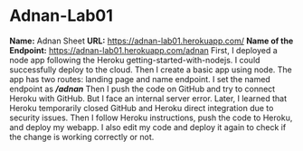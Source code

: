 # Adnan-Lab01
**Name:** Adnan Sheet
**URL:** https://adnan-lab01.herokuapp.com/
**Name of the Endpoint:** https://adnan-lab01.herokuapp.com/adnan
First, I deployed a node app following the Heroku getting-started-with-nodejs. I could successfully deploy to the cloud. Then I create a basic app using node. The app has two routes: landing page and name endpoint. I set the named endpoint as ***/adnan***
Then I push the code on GitHub and try to connect Heroku with GitHub. But I face an internal server error. Later, I learned that Heroku temporarily closed GitHub and Heroku direct integration due to security issues. Then I follow Heroku instructions, push the code to Heroku, and deploy my webapp. I also edit my code and deploy it again to check if the change is working correctly or not.